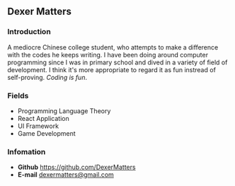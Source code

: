 ## **Dexer Matters**  
### Introduction
A mediocre Chinese college student, who attempts to make a difference with the codes he keeps writing. I have been doing around computer programming since I was in primary school and dived in a variety of field of development. I think it's more appropriate to regard it as fun instread of self-proving. _Coding is fun_.
### Fields
- Programming Language Theory
- React Application
- UI Framework
- Game Development
### Infomation
- **Github** <https://github.com/DexerMatters>  
- **E-mail** dexermatters@gmail.com
